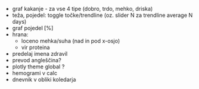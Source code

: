 - graf kakanje - za vse 4 tipe (dobro, trdo, mehko, driska)
- teža, pojedel: toggle točke/trendline (oz. slider N za trendline average N days)
- graf pojedel [%]
- hrana: 
    - loceno mehka/suha (nad in pod x-osjo)
    - vir proteina
- predelaj imena zdravil
- prevod angleščina?
- plotly theme global ?
- hemogrami v calc
- dnevnik v obliki koledarja
